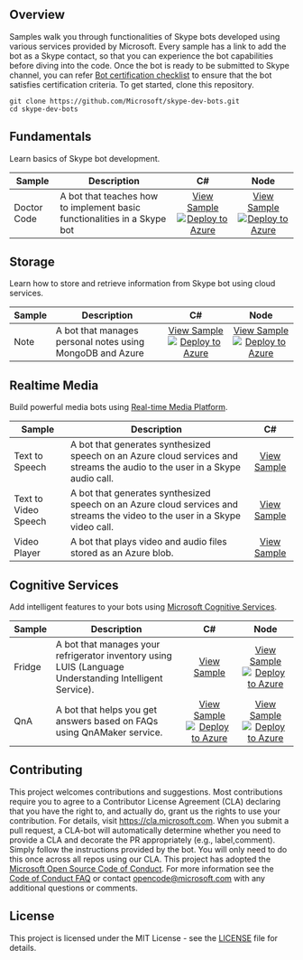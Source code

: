 ## Overview
Samples walk you through functionalities of Skype bots developed using various services provided by Microsoft. Every sample has a link to add the bot as a Skype contact, so that you can experience the bot capabilities before diving into the code. Once the bot is ready to be submitted to Skype channel, you can refer [Bot certification checklist](certification/CHECKLIST.md) to ensure that the bot satisfies certification criteria. To get started, clone this repository.

    git clone https://github.com/Microsoft/skype-dev-bots.git
    cd skype-dev-bots

## Fundamentals
Learn basics of Skype bot development.

Sample | Description | C# | Node
------------ | ------------- | :-----------: | :-----------:
Doctor Code | A bot that teaches how to implement basic functionalities in a Skype bot | [View Sample](/Samples/Csharp/Fundamentals/DoctorCode)[![Deploy to Azure][Deploy Button]][Deploy Csharp/Fundamentals/DoctorCode] | [View Sample](/Samples/Node/Fundamentals/DoctorCode)[![Deploy to Azure][Deploy Button]][Deploy Node/Fundamentals/DoctorCode]

## Storage
Learn how to store and retrieve information from Skype bot using cloud services.

Sample | Description | C# | Node
------------ | ------------- | :-----------: | :-----------:
Note | A bot that manages personal notes using MongoDB and Azure | [View Sample](/Samples/Csharp/Storage-MongoDB/Notes)[![Deploy to Azure][Deploy Button]][Deploy Csharp/Storage-MongoDB/Notes] | [View Sample](/Samples/Node/Storage-MongoDB/Notes)[![Deploy to Azure][Deploy Button]][Deploy Node/Storage-MongoDB/Notes]

## Realtime Media
Build powerful media bots using [Real-time Media Platform](https://github.com/Microsoft/BotBuilder-RealTimeMediaCalling).

Sample | Description | C#
------------ | ------------- | :-----------:
Text to Speech | A bot that generates synthesized speech on an Azure cloud services and streams the audio to the user in a Skype audio call. | [View Sample](/Samples/Csharp/RealtimeMedia/TextToSpeech)
Text to Video Speech | A bot that generates synthesized speech on an Azure cloud services and streams the video to the user in a Skype video call. | [View Sample](/Samples/Csharp/RealtimeMedia/TextToVideoSpeech)
Video Player | A bot that plays video and audio files stored as an Azure blob. | [View Sample](/Samples/Csharp/RealtimeMedia/VideoPlayer)

## Cognitive Services
Add intelligent features to your bots using [Microsoft Cognitive Services](https://azure.microsoft.com/en-us/services/cognitive-services/).  

Sample | Description | C# | Node
------------ | ------------- | :-----------: | :-----------:
Fridge | A bot that manages your refrigerator inventory using LUIS (Language Understanding Intelligent Service). | [View Sample](/Samples/Csharp/CognitiveServices-Language/Fridge) | [View Sample](/Samples/Node/CognitiveServices-Language/Fridge)[![Deploy to Azure][Deploy Button]][Deploy Node/CognitiveServices-Language/Fridge]
QnA | A bot that helps you get answers based on FAQs using QnAMaker service. | [View Sample](/Samples/Csharp/CognitiveServices-Knowledge/QnA)[![Deploy to Azure][Deploy Button]][Deploy Csharp/CognitiveServices-Knowledge/QnA] | [View Sample](/Samples/Node/CognitiveServices-Knowledge/QnA)[![Deploy to Azure][Deploy Button]][Deploy Node/CognitiveServices-Knowledge/QnA]

## Contributing
This project welcomes contributions and suggestions.  Most contributions require you to agree to a Contributor License Agreement (CLA) declaring that you have the right to, and actually do, grant us the rights to use your contribution. For details, visit https://cla.microsoft.com.
When you submit a pull request, a CLA-bot will automatically determine whether you need to provide a CLA and decorate the PR appropriately (e.g., label,comment). Simply follow the instructions provided by the bot. You will only need to do this once across all repos using our CLA.
This project has adopted the [Microsoft Open Source Code of Conduct](https://opensource.microsoft.com/codeofconduct/).
For more information see the [Code of Conduct FAQ](https://opensource.microsoft.com/codeofconduct/faq/) or
contact [opencode@microsoft.com](mailto:opencode@microsoft.com) with any additional questions or comments.

## License
This project is licensed under the MIT License - see the [LICENSE](LICENSE) file for details.

[Deploy Button]: https://azuredeploy.net/deploybutton.png
[Deploy Csharp/Fundamentals/DoctorCode]: https://azuredeploy.net?repository=https://github.com/Microsoft/skype-dev-bots/tree/master/Samples/Csharp/Fundamentals/DoctorCode
[Deploy Node/Fundamentals/DoctorCode]: https://azuredeploy.net?repository=https://github.com/Microsoft/skype-dev-bots/tree/master/Samples/Node/Fundamentals/DoctorCode
[Deploy Csharp/Storage-MongoDB/Notes]: https://azuredeploy.net?repository=https://github.com/Microsoft/skype-dev-bots/tree/master/Samples/Csharp/Storage-MongoDB/Notes
[Deploy Node/Storage-MongoDB/Notes]: https://azuredeploy.net?repository=https://github.com/Microsoft/skype-dev-bots/tree/master/Samples/Node/Storage-MongoDB/Notes
[Deploy Node/CognitiveServices-Language/Fridge]: https://azuredeploy.net?repository=https://github.com/Microsoft/skype-dev-bots/tree/master/Samples/Node/CognitiveServices-Language/Fridge
[Deploy Csharp/CognitiveServices-Knowledge/QnA]: https://azuredeploy.net?repository=https://github.com/Microsoft/skype-dev-bots/tree/master/Samples/Csharp/CognitiveServices-Knowledge/QnA
[Deploy Node/CognitiveServices-Knowledge/QnA]: https://azuredeploy.net?repository=https://github.com/Microsoft/skype-dev-bots/tree/master/Samples/Node/CognitiveServices-Knowledge/QnA
